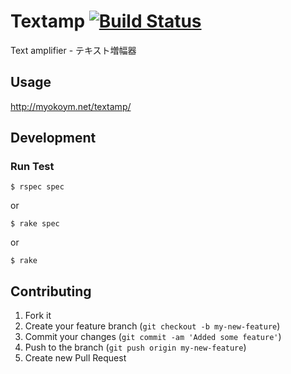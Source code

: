 # Textamp [![Build Status](https://secure.travis-ci.org/myokoym/textamp.png?branch=master)](http://travis-ci.org/myokoym/textamp)

Text amplifier - テキスト増幅器

## Usage

http://myokoym.net/textamp/

## Development

### Run Test

    $ rspec spec

or

    $ rake spec

or

    $ rake

## Contributing

1. Fork it
2. Create your feature branch (`git checkout -b my-new-feature`)
3. Commit your changes (`git commit -am 'Added some feature'`)
4. Push to the branch (`git push origin my-new-feature`)
5. Create new Pull Request

